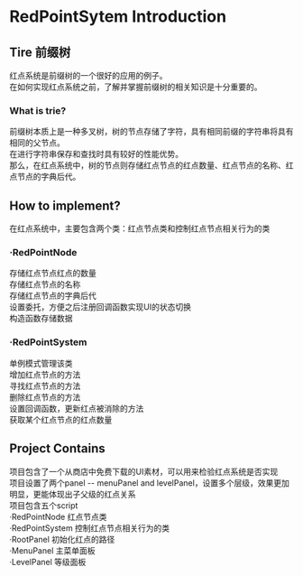 # RedPointSytem Introduction  
## Tire 前缀树  
  红点系统是前缀树的一个很好的应用的例子。  
  在如何实现红点系统之前，了解并掌握前缀树的相关知识是十分重要的。  
### What is trie?  
  前缀树本质上是一种多叉树，树的节点存储了字符，具有相同前缀的字符串将具有相同的父节点。  
  在进行字符串保存和查找时具有较好的性能优势。  
  那么，在红点系统中，树的节点则存储红点节点的红点数量、红点节点的名称、红点节点的字典后代。  
## How to implement?  
  在红点系统中，主要包含两个类：红点节点类和控制红点节点相关行为的类  
### ·RedPointNode  
  存储红点节点红点的数量  
  存储红点节点的名称  
  存储红点节点的字典后代  
  设置委托，方便之后注册回调函数实现UI的状态切换  
  构造函数存储数据  
### ·RedPointSystem  
  单例模式管理该类  
  增加红点节点的方法  
  寻找红点节点的方法  
  删除红点节点的方法  
  设置回调函数，更新红点被消除的方法  
  获取某个红点节点的红点数量  
## Project Contains   
  项目包含了一个从商店中免费下载的UI素材，可以用来检验红点系统是否实现  
  项目设置了两个panel -- menuPanel and levelPanel，设置多个层级，效果更加明显，更能体现出子父级的红点关系  
  项目包含五个script  
  ·RedPointNode 红点节点类  
  ·RedPointSystem 控制红点节点相关行为的类  
  ·RootPanel 初始化红点的路径  
  ·MenuPanel 主菜单面板  
  ·LevelPanel 等级面板  
